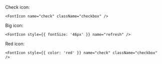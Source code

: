 Check icon:

	<FontIcon name="check" className="checkbox" />

Big icon:

	<FontIcon style={{ fontSize: '46px' }} name="refresh" />

Red icon:

	<FontIcon style={{ color: 'red' }} name="check" className="checkbox" />
